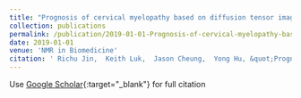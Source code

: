 ```yaml
---
title: "Prognosis of cervical myelopathy based on diffusion tensor imaging with artificial intelligence methods"
collection: publications
permalink: /publication/2019-01-01-Prognosis-of-cervical-myelopathy-based-on-diffusion-tensor-imaging-with-artificial-intelligence-methods
date: 2019-01-01
venue: 'NMR in Biomedicine'
citation: ' Richu Jin,  Keith Luk,  Jason Cheung,  Yong Hu, &quot;Prognosis of cervical myelopathy based on diffusion tensor imaging with artificial intelligence methods.&quot; NMR in Biomedicine, 2019.'
---
```

Use [Google Scholar](https://scholar.google.com/scholar?q=Prognosis+of+cervical+myelopathy+based+on+diffusion+tensor+imaging+with+artificial+intelligence+methods){:target="_blank"} for full citation
